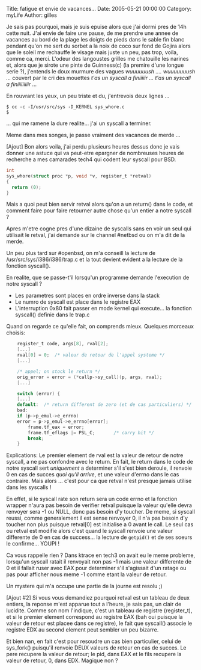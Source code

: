 Title: fatigue et envie de vacances...
Date: 2005-05-21 00:00:00
Category: myLife
Author: gilles

Je sais pas pourquoi, mais je suis epuise alors que j'ai dormi pres de 14h cette nuit.
J'ai envie de faire une pause,
de me prendre une annee de vacances au bord de la plage les doigts de pieds dans le sable fin blanc pendant qu'on me sert du sorbet a la noix de coco sur fond de Gojira alors que le soleil me rechauffe le visage mais juste un peu, pas trop, voila, comme ca, merci.
L'odeur des langoustes grilles me chatouille les narines et, alors que je sirote une pinte de Guinness(c) (la premire d'une longue serie ?),
j'entends le doux murmure des vagues _wuuuuuush .... wuuuuuuush ..._ couvert par le cri des mouettes _t'as un syscall a finiiiiir ... t'as un syscall a finiiiiiiiiir ..._ 

En rouvrant les yeux, un peu triste et du, j'entrevois deux lignes ... 

```shell
$ cc -c -I/usr/src/sys -D_KERNEL sys_whore.c 
$ 
```

... qui me ramene  la dure realite... j'ai un syscall a terminer. 

Meme dans mes songes, je passe vraiment des vacances de merde ... 

[Ajout] 
Bon alors voila,
j'ai perdu plusieurs heures dessus donc je vais donner une astuce qui va peut-etre epargner de nombreuses heures de recherche a mes camarades tech4 qui codent leur syscall pour BSD. 

```c
int
sys_whore(struct proc *p, void *v, register_t *retval)
{
  return (0);
}
```

Mais a quoi peut bien servir retval alors qu'on a un return() dans le code,
et comment faire pour faire retourner autre chose qu'un entier a notre syscall ? 

Apres m'etre cogne pres d'une dizaine de syscalls sans en voir un seul qui utilisait le retval,
j'ai demande sur le channel #netbsd ou on m'a dit de la merde.

Un peu plus tard sur #openbsd,
on m'a conseill la lecture de /usr/src/sys/i386/i386/trap.c et la tout devient evident a la lecture de la fonction syscall(). 

En realite,
que se passe-t'il lorsqu'un programme demande l'execution de notre syscall ? 
- Les parametres sont places en ordre inverse dans la stack 
- Le numro de syscall est place dans le registre EAX 
- L'interruption 0x80 fait passer en mode kernel qui execute... la fonction syscall() definie dans le trap.c 

Quand on regarde ce qu'elle fait, on comprends mieux. Quelques morceaux choisis: 

```c
    register_t code, args[8], rval[2];
    [...]
    rval[0] = 0;  /* valeur de retour de l'appel systeme */
    [...]

    /* appel; on stock le return */
    orig_error = error = (*callp->sy_call)(p, args, rval);
    [...]

    switch (error) {
    [...]
    default:  /* return different de zero (et de cas particuliers) */
    bad:
    if (p->p_emul->e_errno)
	error = p->p_emul->e_errno[error];
        frame.tf_eax = error;
        frame.tf_eflags |= PSL_C;       /* carry bit */
        break;
    }
```

Explications: 
Le premier element de rval est la valeur de retour de notre syscall, a ne pas confondre avec le return.
En fait, le return dans le code de notre syscall sert *uniquement* a determiner s'il s'est bien deroule,
il renvoie 0 en cas de succes *quoi qu'il arrive*,
et une valeur d'errno dans le cas contraire.
Mais alors ... c'est pour ca que retval n'est presque jamais utilise dans les syscalls ! 

En effet,
si le syscall rate son return sera un code errno et la fonction wrapper n'aura pas besoin de verifier retval puisque la valeur qu'elle devra renvoyer sera -1 ou NULL, donc pas besoin d'y toucher. De meme, si syscall reussi, comme generalement il est sense renvoyer 0, il n'a pas besoin d'y toucher non plus puisque retval[0] est initialise a 0 avant le call. Le seul cas ou retval est modifie alors c'est quand le syscall renvoie une valeur differente de 0 en cas de success...
la lecture de `getpid()` et de ses soeurs le confirme...
YOUPI ! 

Ca vous rappelle rien ?
Dans ktrace en tech3 on avait eu le meme probleme,
lorsqu'un syscall ratait il renvoyait non pas -1 mais une valeur differente de 0 et il fallait ruser avec EAX pour determiner s'il s'agissait d'un ratage ou pas pour afficher nous meme -1 comme etant la valeur de retour. 

Un mystere qui m'a occupe une partie de la journe est resolu ;) 

[Ajout #2] 
Si vous vous demandiez pourquoi retval est un tableau de deux entiers,
la reponse m'est apparue tout a l'heure, je sais pas, un clair de lucidite.
Comme son nom l'indique, c'est un tableau de registre (register_t),
et si le premier element correspond au registre EAX (bah oui puisque la valeur de retour est placee dans ce registre),
le fait que syscall() associe le registre EDX au second element peut sembler un peu bizarre. 

Et bien nan,
en fait c'est pour resoudre un cas bien particulier,
celui de sys_fork() puisqu'il renvoie DEUX valeurs de retour en cas de succes.
Le pere recupere la valeur de retour; le pid, dans EAX et le fils recupere la valeur de retour, 0, dans EDX.
Magique non ?
